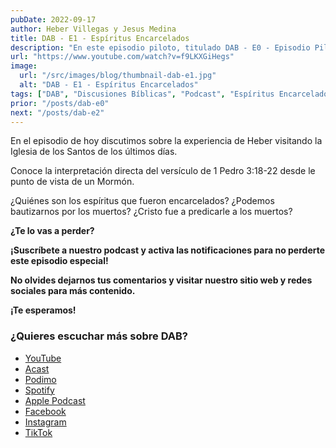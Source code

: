 ```yaml
---
pubDate: 2022-09-17
author: Heber Villegas y Jesus Medina
title: DAB - E1 - Espíritus Encarcelados
description: "En este episodio piloto, titulado DAB - E0 - Episodio Piloto, presentamos el corazón de lo que será Discusiones Bíblicas: un espacio de conversación donde la fe, la curiosidad y el pensamiento crítico se encuentran."
url: "https://www.youtube.com/watch?v=f9LKXGiHegs"
image:
  url: "/src/images/blog/thumbnail-dab-e1.jpg"
  alt: "DAB - E1 - Espíritus Encarcelados"
tags: ["DAB", "Discusiones Bíblicas", "Podcast", "Espíritus Encarcelados", "Biblia", "1 Pedro", "SUD", "Mormones"]
prior: "/posts/dab-e0"
next: "/posts/dab-e2"
---
```


En el episodio de hoy discutimos sobre la experiencia de Heber visitando la Iglesia de los Santos de los últimos días.

Conoce la interpretación directa del versículo de 1 Pedro 3:18-22 desde le punto de vista de un Mormón.

¿Quiénes son los espíritus que fueron encarcelados? ¿Podemos bautizarnos por los muertos? ¿Cristo fue a predicarle a los muertos?

**¿Te lo vas a perder?**

**¡Suscríbete a nuestro podcast y activa las notificaciones para no perderte este episodio especial!**

**No olvides dejarnos tus comentarios y visitar nuestro sitio web y redes sociales para más contenido.**

**¡Te esperamos!**

### **¿Quieres escuchar más sobre DAB?**

- [YouTube](https://www.youtube.com/@discusionesbiblicas)
- [Acast](https://shows.acast.com/discusionesbiblicas)
- [Podimo](https://share.podimo.com/podcast/ef93b5a2-8bd4-4105-abe3-3c1cffa718b7?creatorId=e12b0f6c-3337-4ab7-abd1-5647481bc9fb&key=GePw0UCkvjln&source=ln&from=studio)
- [Spotify](https://open.spotify.com/show/6YUuB3dgq7vaLK6YVXvs7Q)
- [Apple Podcast](https://podcasts.apple.com/mx/podcast/discusiones-biblicas/id1645841221)
- [Facebook](https://www.facebook.com/discusionesbiblicas)
- [Instagram](https://www.instagram.com/discusionesbiblicas/)
- [TikTok](https://www.tiktok.com/@discusionesbiblicas)